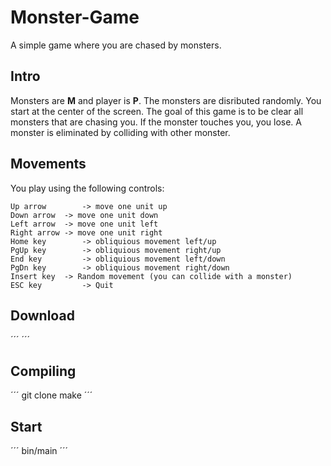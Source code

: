 # Monster-Game
A simple game where you are chased by monsters.

## Intro
Monsters are **M** and player is **P**.
The monsters are disributed randomly. You start at the center of the screen.
The goal of this game is to be clear all monsters that are chasing you.
If the monster touches you, you lose.
A monster is eliminated by colliding with other monster.

## Movements
You play using the following controls:
```
Up arrow 		-> move one unit up
Down arrow 	-> move one unit down
Left arrow 	-> move one unit left
Right arrow -> move one unit right
Home key 		-> obliquious movement left/up
PgUp key 		-> obliquious movement right/up
End key 		-> obliquious movement left/down
PgDn key 		-> obliquious movement right/down
Insert key	-> Random movement (you can collide with a monster)
ESC key			-> Quit
```
## Download
´´´
´´´
## Compiling
´´´
git clone 
make
´´´
## Start
´´´
bin/main
´´´
